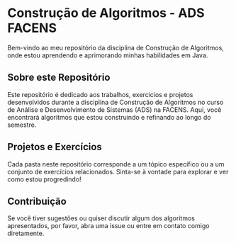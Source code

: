 # Construção de Algoritmos - ADS FACENS

Bem-vindo ao meu repositório da disciplina de Construção de Algoritmos, onde estou aprendendo e aprimorando minhas habilidades em Java.

## Sobre este Repositório
Este repositório é dedicado aos trabalhos, exercícios e projetos desenvolvidos durante a disciplina de Construção de Algoritmos no curso de Análise e Desenvolvimento de Sistemas (ADS) na FACENS. Aqui, você encontrará algoritmos que estou construindo e refinando ao longo do semestre.

## Projetos e Exercícios
Cada pasta neste repositório corresponde a um tópico específico ou a um conjunto de exercícios relacionados. Sinta-se à vontade para explorar e ver como estou progredindo!

## Contribuição
Se você tiver sugestões ou quiser discutir algum dos algoritmos apresentados, por favor, abra uma issue ou entre em contato comigo diretamente.

 

